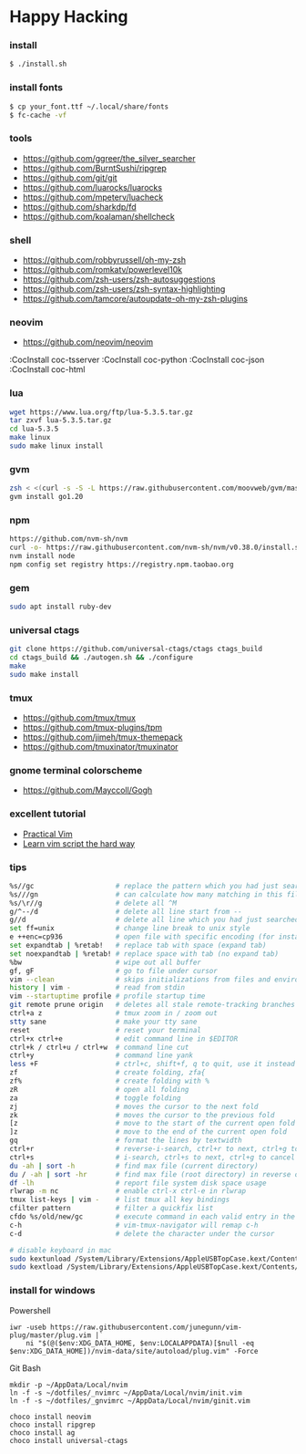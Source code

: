 # Happy Hacking #

### install ###

```sh
$ ./install.sh
```

### install fonts ###

```sh
$ cp your_font.ttf ~/.local/share/fonts
$ fc-cache -vf
```

### tools ###
+ https://github.com/ggreer/the_silver_searcher
+ https://github.com/BurntSushi/ripgrep
+ https://github.com/git/git
+ https://github.com/luarocks/luarocks
+ https://github.com/mpeterv/luacheck
+ https://github.com/sharkdp/fd
+ https://github.com/koalaman/shellcheck

### shell ###
+ https://github.com/robbyrussell/oh-my-zsh
+ https://github.com/romkatv/powerlevel10k
+ https://github.com/zsh-users/zsh-autosuggestions
+ https://github.com/zsh-users/zsh-syntax-highlighting
+ https://github.com/tamcore/autoupdate-oh-my-zsh-plugins

### neovim ###
+ https://github.com/neovim/neovim

:CocInstall coc-tsserver
:CocInstall coc-python
:CocInstall coc-json
:CocInstall coc-html

### lua ###

```sh
wget https://www.lua.org/ftp/lua-5.3.5.tar.gz
tar zxvf lua-5.3.5.tar.gz
cd lua-5.3.5
make linux
sudo make linux install
```

### gvm ###

```sh
zsh < <(curl -s -S -L https://raw.githubusercontent.com/moovweb/gvm/master/binscripts/gvm-installer)
gvm install go1.20
```

### npm ###

```sh
https://github.com/nvm-sh/nvm
curl -o- https://raw.githubusercontent.com/nvm-sh/nvm/v0.38.0/install.sh | bash
nvm install node
npm config set registry https://registry.npm.taobao.org
```

### gem ###

```sh
sudo apt install ruby-dev
```

### universal ctags ###

```sh
git clone https://github.com/universal-ctags/ctags ctags_build
cd ctags_build && ./autogen.sh && ./configure
make
sudo make install
```

### tmux ###
+ https://github.com/tmux/tmux
+ https://github.com/tmux-plugins/tpm
+ https://github.com/jimeh/tmux-themepack
+ https://github.com/tmuxinator/tmuxinator

### gnome terminal colorscheme ###
+ https://github.com/Mayccoll/Gogh

### excellent tutorial ###

+ [Practical Vim](https://www.amazon.com/dp/1680501275/ref=olp_product_details?_encoding=UTF8&me=)
+ [Learn vim script the hard way](http://learnvimscriptthehardway.stevelosh.com/)

### tips ###

```sh
%s//gc                    # replace the pattern which you had just searched
%s///gn                   # can calculate how many matching in this file
%s/\r//g                  # delete all ^M
g/^--/d                   # delete all line start from --
g//d                      # delete all line which you had just searched
set ff=unix               # change line break to unix style
e ++enc=cp936             # open file with specific encoding (for instance, cp936)
set expandtab | %retab!   # replace tab with space (expand tab)
set noexpandtab | %retab! # replace space with tab (no expand tab)
%bw                       # wipe out all buffer
gf, gF                    # go to file under cursor
vim --clean               # skips initializations from files and environment variables
history | vim -           # read from stdin
vim --startuptime profile # profile startup time
git remote prune origin   # deletes all stale remote-tracking branches
ctrl+a z                  # tmux zoom in / zoom out
stty sane                 # make your tty sane
reset                     # reset your terminal
ctrl+x ctrl+e             # edit command line in $EDITOR
ctrl+k / ctrl+u / ctrl+w  # command line cut
ctrl+y                    # command line yank
less +F                   # ctrl+c, shift+f, q to quit, use it instead of tail -f
zf                        # create folding, zfa{
zf%                       # create folding with %
zR                        # open all folding
za                        # toggle folding
zj                        # moves the cursor to the next fold
zk                        # moves the cursor to the previous fold
[z                        # move to the start of the current open fold
]z                        # move to the end of the current open fold
gq                        # format the lines by textwidth
ctrl+r                    # reverse-i-search, ctrl+r to next, ctrl+g to cancel
ctrl+s                    # i-search, ctrl+s to next, ctrl+g to cancel
du -ah | sort -h          # find max file (current directory)
du / -ah | sort -hr       # find max file (root directory) in reverse order
df -lh                    # report file system disk space usage
rlwrap -m nc              # enable ctrl-x ctrl-e in rlwrap
tmux list-keys | vim -    # list tmux all key bindings
cfilter pattern           # filter a quickfix list
cfdo %s/old/new/gc        # execute command in each valid entry in the quickfix list
c-h                       # vim-tmux-navigator will remap c-h
c-d                       # delete the character under the cursor

# disable keyboard in mac
sudo kextunload /System/Library/Extensions/AppleUSBTopCase.kext/Contents/PlugIns/AppleUSBTCKeyboard.kext/
sudo kextload /System/Library/Extensions/AppleUSBTopCase.kext/Contents/PlugIns/AppleUSBTCKeyboard.kext/
```

### install for windows ###

Powershell
```
iwr -useb https://raw.githubusercontent.com/junegunn/vim-plug/master/plug.vim |`
    ni "$(@($env:XDG_DATA_HOME, $env:LOCALAPPDATA)[$null -eq $env:XDG_DATA_HOME])/nvim-data/site/autoload/plug.vim" -Force
```

Git Bash
```
mkdir -p ~/AppData/Local/nvim
ln -f -s ~/dotfiles/_nvimrc ~/AppData/Local/nvim/init.vim
ln -f -s ~/dotfiles/_gnvimrc ~/AppData/Local/nvim/ginit.vim
```

```
choco install neovim
choco install ripgrep
choco install ag
choco install universal-ctags
```
